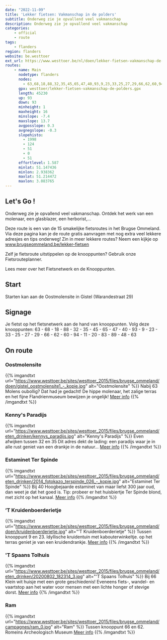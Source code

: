 ```yaml
---
date: "2022-11-09"
title: 'Lekker fietsen: Vakmanschap in de polders'
subtitle: Onderweg zie je opvallend veel vakmanschap
description: Onderweg zie je opvallend veel vakmanschap
categories:
    - official
    - route
tags:
    - flanders
region: flanders
website: be.westtoer
ext_url: https://www.westtoer.be/nl/doen/lekker-fietsen-vakmanschap-de-polders
routes:
    - name: Main
      nodetype: flanders
      nodes:
        - 63,68,18,88,32,35,45,65,47,40,93,9,23,33,25,27,29,66,62,60,94,11,20,83,89,48,63
      gpx: westtoer/lekker-fietsen-vakmanschap-de-polders.gpx
      length: 45230
      up: 93
      down: 93
      minheight: 1
      maxheight: 16
      minslope: -7.4
      maxslope: 13.7
      avgposslope: 0.3
      avgnegslope: -0.3
      slopehisto:
        - 1998
        - 124
        - 51
        - 0
        - 51
      effortlevel: 1.587
      minlat: 51.147436
      minlon: 2.938362
      maxlat: 51.214472
      maxlon: 3.083765
---
```


## Let's Go ! 

Onderweg zie je opvallend veel vakmanschap. Ontdek het werk van een molenaar, een glasblazer, een herborist,... 

Deze route is een van de 15 smakelijke fietsroutes in het Brugse Ommeland. Via deze pagina kan je de route gratis aanvragen met nog extra veel lekkere adresjes en tips onderweg! Zin in meer lekkere routes? Neem een kijkje op www.brugseommeland.be/lekker-fietsen 

Zelf je fietsroute uitstippelen op de knooppunten? Gebruik onze Fietsrouteplanner.

Lees meer over het Fietsnetwerk en de Knooppunten.

## Start

Starten kan aan de Oostmolensite in Gistel (Warandestraat 29)

## Signage

Je fietst op het fietsnetwerk aan de hand van knooppunten. Volg deze knooppunten: 63 - 68 - 18 - 88 - 32 - 35 - 45 - 65 - 47 - 40 - 93 - 9 - 23 - 33 - 25 - 27 - 29 - 66 - 62 - 60 - 94 - 11 - 20 - 83 - 89 - 48 - 63

## On route

### Oostmolensite

{{% imgandtxt url="https://www.westtoer.be/sites/westtoer_2015/files/brugse_ommeland/doen/gistel_oostmolensite1_-_kopie.jpg" alt="Oostmolensite" %}}
Nabij 63
Molens oubollig? Dat had je gedacht! De hippe molenaar, het zalige terras en het fijne Flandrienmuseum bewijzen je ongelijk!
[Meer info](/nl/doen/oostmolensite-en-bezoekerscentrum)
{{% /imgandtxt %}}

### Kenny's Paradijs

{{% imgandtxt url="https://www.westtoer.be/sites/westtoer_2015/files/brugse_ommeland/eten_drinken/kennys_paradijs.jpg" alt="Kenny's Paradijs" %}}
Even afwijken tussen 32 en 35
Dit adres dekt de lading: een paradijs waar je in alle rust geniet van een drankje in de natuur...
[Meer info](/nl/eten-drinken/kennys-paradijs)
{{% /imgandtxt %}}

### Estaminet Ter Spinde

{{% imgandtxt url="https://www.westtoer.be/sites/westtoer_2015/files/brugse_ommeland/eten_drinken/2014_fotokazo_terspinde_026_-_kopie.jpg" alt="Estaminet Ter Spinde" %}}
Bij 40
Hoogbejaarde estaminet van maar liefst 300 jaar oud, dan weet je dat het goed is. Tip: probeer er het huisbiertje Ter Spinde blond, met zicht op het kanaal.
[Meer info](/nl/eten-drinken/estaminet-ter-spinde)
{{% /imgandtxt %}}

### ’T Kruidenboerderietje

{{% imgandtxt url="https://www.westtoer.be/sites/westtoer_2015/files/brugse_ommeland/doen/kruidenboerderietje.jpg" alt="’T Kruidenboerderietje" %}}
Tussen knooppunt 9 en 23.
Idyllische kruidentuin met kabouterwinkeltje. op het terras geniet je van een kruidendrankje.
[Meer info](/nl/doen/%E2%80%99t-kruidenboerderietje)
{{% /imgandtxt %}}

### 'T Spaans Tolhuis

{{% imgandtxt url="https://www.westtoer.be/sites/westtoer_2015/files/brugse_ommeland/eten_drinken/20200802_182314_3.jpg" alt="'T Spaans Tolhuis" %}}
Bij 66
Klein wit huisje met een grote geschiedenis! Eveneens fiets-, wandel- en vaartstop aan het water voor mensen met een lichte honger of stevige dorst.
[Meer info](/nl/eten-drinken/t-spaans-tolhuis)
{{% /imgandtxt %}}

### Ram

{{% imgandtxt url="https://www.westtoer.be/sites/westtoer_2015/files/brugse_ommeland/campagnes/ram_0.jpg" alt="Ram" %}}
Tussen knooppunt 66 en 62.
Romeins Archeologisch Museum
[Meer info](/nl/doen/romeins-archeologisch-museum)
{{% /imgandtxt %}}


